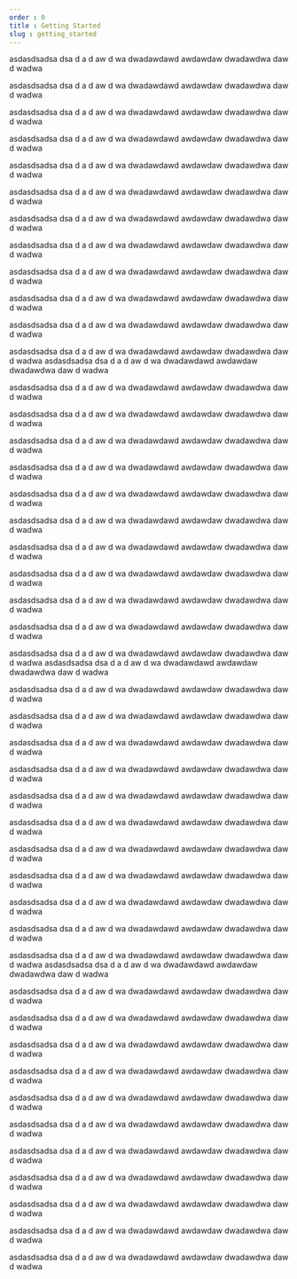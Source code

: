 ```yaml
---
order : 0
title : Getting Started
slug : getting_started 
---
```

asdasdsadsa dsa d a d aw d wa dwadawdawd awdawdaw dwadawdwa daw d wadwa

asdasdsadsa dsa d a d aw d wa dwadawdawd awdawdaw dwadawdwa daw d wadwa

asdasdsadsa dsa d a d aw d wa dwadawdawd awdawdaw dwadawdwa daw d wadwa

asdasdsadsa dsa d a d aw d wa dwadawdawd awdawdaw dwadawdwa daw d wadwa

asdasdsadsa dsa d a d aw d wa dwadawdawd awdawdaw dwadawdwa daw d wadwa

asdasdsadsa dsa d a d aw d wa dwadawdawd awdawdaw dwadawdwa daw d wadwa

asdasdsadsa dsa d a d aw d wa dwadawdawd awdawdaw dwadawdwa daw d wadwa

asdasdsadsa dsa d a d aw d wa dwadawdawd awdawdaw dwadawdwa daw d wadwa

asdasdsadsa dsa d a d aw d wa dwadawdawd awdawdaw dwadawdwa daw d wadwa

asdasdsadsa dsa d a d aw d wa dwadawdawd awdawdaw dwadawdwa daw d wadwa

asdasdsadsa dsa d a d aw d wa dwadawdawd awdawdaw dwadawdwa daw d wadwa

asdasdsadsa dsa d a d aw d wa dwadawdawd awdawdaw dwadawdwa daw d wadwa
asdasdsadsa dsa d a d aw d wa dwadawdawd awdawdaw dwadawdwa daw d wadwa

asdasdsadsa dsa d a d aw d wa dwadawdawd awdawdaw dwadawdwa daw d wadwa

asdasdsadsa dsa d a d aw d wa dwadawdawd awdawdaw dwadawdwa daw d wadwa

asdasdsadsa dsa d a d aw d wa dwadawdawd awdawdaw dwadawdwa daw d wadwa

asdasdsadsa dsa d a d aw d wa dwadawdawd awdawdaw dwadawdwa daw d wadwa

asdasdsadsa dsa d a d aw d wa dwadawdawd awdawdaw dwadawdwa daw d wadwa

asdasdsadsa dsa d a d aw d wa dwadawdawd awdawdaw dwadawdwa daw d wadwa

asdasdsadsa dsa d a d aw d wa dwadawdawd awdawdaw dwadawdwa daw d wadwa

asdasdsadsa dsa d a d aw d wa dwadawdawd awdawdaw dwadawdwa daw d wadwa

asdasdsadsa dsa d a d aw d wa dwadawdawd awdawdaw dwadawdwa daw d wadwa

asdasdsadsa dsa d a d aw d wa dwadawdawd awdawdaw dwadawdwa daw d wadwa

asdasdsadsa dsa d a d aw d wa dwadawdawd awdawdaw dwadawdwa daw d wadwa
asdasdsadsa dsa d a d aw d wa dwadawdawd awdawdaw dwadawdwa daw d wadwa

asdasdsadsa dsa d a d aw d wa dwadawdawd awdawdaw dwadawdwa daw d wadwa

asdasdsadsa dsa d a d aw d wa dwadawdawd awdawdaw dwadawdwa daw d wadwa

asdasdsadsa dsa d a d aw d wa dwadawdawd awdawdaw dwadawdwa daw d wadwa

asdasdsadsa dsa d a d aw d wa dwadawdawd awdawdaw dwadawdwa daw d wadwa

asdasdsadsa dsa d a d aw d wa dwadawdawd awdawdaw dwadawdwa daw d wadwa

asdasdsadsa dsa d a d aw d wa dwadawdawd awdawdaw dwadawdwa daw d wadwa

asdasdsadsa dsa d a d aw d wa dwadawdawd awdawdaw dwadawdwa daw d wadwa

asdasdsadsa dsa d a d aw d wa dwadawdawd awdawdaw dwadawdwa daw d wadwa

asdasdsadsa dsa d a d aw d wa dwadawdawd awdawdaw dwadawdwa daw d wadwa

asdasdsadsa dsa d a d aw d wa dwadawdawd awdawdaw dwadawdwa daw d wadwa

asdasdsadsa dsa d a d aw d wa dwadawdawd awdawdaw dwadawdwa daw d wadwa
asdasdsadsa dsa d a d aw d wa dwadawdawd awdawdaw dwadawdwa daw d wadwa

asdasdsadsa dsa d a d aw d wa dwadawdawd awdawdaw dwadawdwa daw d wadwa

asdasdsadsa dsa d a d aw d wa dwadawdawd awdawdaw dwadawdwa daw d wadwa

asdasdsadsa dsa d a d aw d wa dwadawdawd awdawdaw dwadawdwa daw d wadwa

asdasdsadsa dsa d a d aw d wa dwadawdawd awdawdaw dwadawdwa daw d wadwa

asdasdsadsa dsa d a d aw d wa dwadawdawd awdawdaw dwadawdwa daw d wadwa

asdasdsadsa dsa d a d aw d wa dwadawdawd awdawdaw dwadawdwa daw d wadwa

asdasdsadsa dsa d a d aw d wa dwadawdawd awdawdaw dwadawdwa daw d wadwa

asdasdsadsa dsa d a d aw d wa dwadawdawd awdawdaw dwadawdwa daw d wadwa

asdasdsadsa dsa d a d aw d wa dwadawdawd awdawdaw dwadawdwa daw d wadwa

asdasdsadsa dsa d a d aw d wa dwadawdawd awdawdaw dwadawdwa daw d wadwa

asdasdsadsa dsa d a d aw d wa dwadawdawd awdawdaw dwadawdwa daw d wadwa
